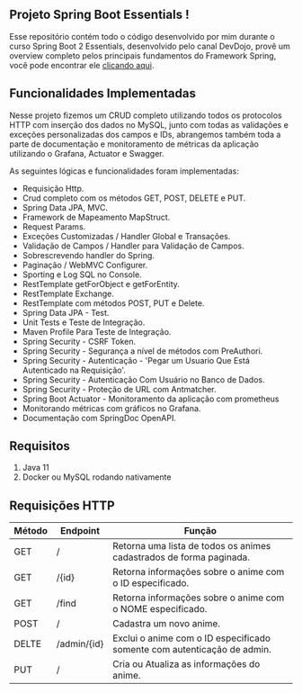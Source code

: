## Projeto Spring Boot Essentials !

Esse repositório contém todo o código desenvolvido por mim durante o curso Spring Boot 2 Essentials, desenvolvido pelo canal DevDojo, provê um overview completo pelos principais fundamentos do Framework Spring, você pode encontrar ele [clicando aqui](https://www.youtube.com/watch?v=bCzsSXE4Jzg&list=PL62G310vn6nFBIxp6ZwGnm8xMcGE3VA5H&index=1).

## Funcionalidades Implementadas

Nesse projeto fizemos um CRUD completo utilizando todos os protocolos HTTP com inserção dos dados no MySQL, junto com todas as validações e exceções personalizadas dos campos e IDs, abrangemos também toda a parte de documentação e monitoramento de métricas da aplicação utilizando o Grafana, Actuator e Swagger.

As seguintes lógicas e funcionalidades foram implementadas:

- Requisição Http.
- Crud completo com os métodos GET, POST, DELETE e PUT.
- Spring Data JPA, MVC.
- Framework de Mapeamento MapStruct.
- Request Params.
- Exceções Customizadas / Handler Global e Transações.
- Validação de Campos / Handler para Validação de Campos.
- Sobrescrevendo handler do Spring.
- Paginação / WebMVC Configurer.
- Sporting e Log SQL no Console.
- RestTemplate getForObject e getForEntity.
- RestTemplate Exchange.
- RestTemplate com métodos POST, PUT e Delete.
- Spring Data JPA - Test.
- Unit Tests e Teste de Integração.
- Maven Profile Para Teste de Integração.
- Spring Security - CSRF Token.
- Spring Security - Segurança a nível de métodos com PreAuthori.
- Spring Security - Autenticação - 'Pegar um Usuario Que Está Autenticado na Requisição'.
- Spring Security - Autenticação Com Usuário no Banco de Dados.
- Spring Security - Proteção de URL com Antmatcher.
- Spring Boot Actuator - Monitoramento da aplicação com prometheus
- Monitorando métricas com gráficos no Grafana.
- Documentação com SpringDoc OpenAPI.

## Requisitos
1. Java 11
2. Docker ou MySQL rodando nativamente

## Requisições HTTP

| Método | Endpoint | Função |
|--------|----------|--------|
| GET    | /        | Retorna uma lista de todos os animes cadastrados de forma paginada. |
| GET    | /{id}    | Retorna informações sobre o anime com o ID especificado. |
| GET    | /find    | Retorna informações sobre o anime com o NOME especificado. |
| POST | /    | Cadastra um novo anime. |
| DELTE | /admin/{id} | Exclui o anime com o ID especificado somente com autenticação de admin. |
| PUT    | /    | Cria ou Atualiza as informações do anime. |
